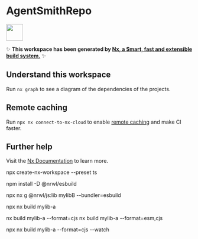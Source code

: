 # AgentSmithRepo

<a href="https://nx.dev" target="_blank" rel="noreferrer"><img src="https://raw.githubusercontent.com/nrwl/nx/master/images/nx-logo.png" width="45"></a>

✨ **This workspace has been generated by [Nx, a Smart, fast and extensible build system.](https://nx.dev)** ✨

## Understand this workspace

Run `nx graph` to see a diagram of the dependencies of the projects.

## Remote caching

Run `npx nx connect-to-nx-cloud` to enable [remote caching](https://nx.app) and make CI faster.

## Further help

Visit the [Nx Documentation](https://nx.dev) to learn more.


npx create-nx-workspace --preset ts

npm install -D @nrwl/esbuild

npx nx g @nrwl/js:lib mylibB --bundler=esbuild

npx nx build mylib-a

nx build mylib-a --format=cjs
nx build mylib-a --format=esm,cjs

 npx nx build mylib-a --format=cjs --watch

